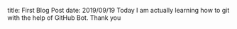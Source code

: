 title: First Blog Post
date: 2019/09/19
Today I am actually learning how to git with the help of GitHub Bot.
Thank you 
